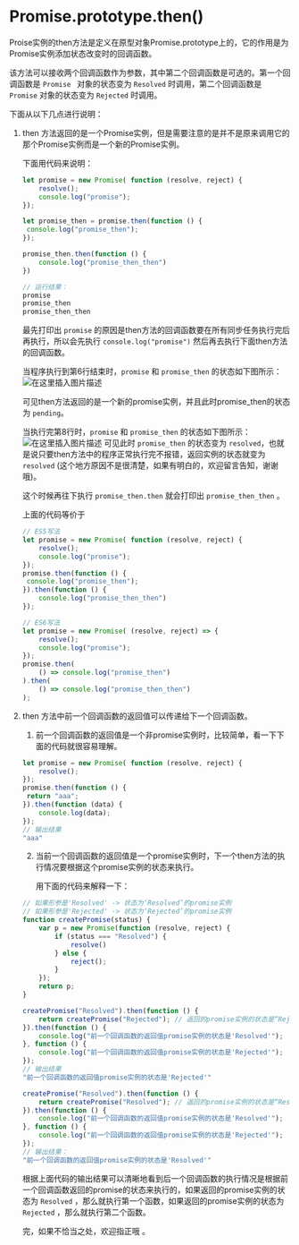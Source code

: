 # Promise.prototype.then()

Proise实例的then方法是定义在原型对象Promise.prototype上的，它的作用是为Promise实例添加状态改变时的回调函数。

该方法可以接收两个回调函数作为参数，其中第二个回调函数是可选的。第一个回调函数是 `Promise ` 对象的状态变为 `Resolved` 时调用，第二个回调函数是 `Promise` 对象的状态变为 `Rejected` 时调用。

下面从以下几点进行说明：

1. then 方法返回的是一个Promise实例，但是需要注意的是并不是原来调用它的那个Promise实例而是一个新的Promise实例。

   下面用代码来说明：

   ```js
   let promise = new Promise( function (resolve, reject) {
       resolve();
       console.log("promise");
   });
   
   let promise_then = promise.then(function () {
   	console.log("promise_then");    
   });
   
   promise_then.then(function () {
       console.log("promise_then_then")
   })
   
   // 运行结果：
   promise
   promise_then
   promise_then_then
   ```

   最先打印出 `promise` 的原因是then方法的回调函数要在所有同步任务执行完后再执行，所以会先执行 `console.log("promise")` 然后再去执行下面then方法的回调函数。

   当程序执行到第6行结束时，`promise` 和 `promise_then` 的状态如下图所示：
![在这里插入图片描述](https://img-blog.csdnimg.cn/20191020113711256.png)

   可见then方法返回的是一个新的promise实例，并且此时promise_then的状态为 `pending`。

   当执行完第8行时，`promise` 和 `promise_then` 的状态如下图所示：
![在这里插入图片描述](https://img-blog.csdnimg.cn/20191020113744661.png)
   可见此时 `promise_then` 的状态变为 `resolved`，也就是说只要then方法中的程序正常执行完不报错，返回实例的状态就变为 `resolved` (这个地方原因不是很清楚，如果有明白的，欢迎留言告知，谢谢哦)。

   这个时候再往下执行 `promise_then.then` 就会打印出 `promise_then_then` 。

   上面的代码等价于

   ```js
   // ES5写法
   let promise = new Promise( function (resolve, reject) {
       resolve();
       console.log("promise");
   });
   promise.then(function () {
   	console.log("promise_then");    
   }).then(function () {
       console.log("promise_then_then")
   });
   
   // ES6写法
   let promise = new Promise( (resolve, reject) => {
       resolve();
       console.log("promise");
   });
   promise.then(
       () => console.log("promise_then")    
   ).then( 
       () => console.log("promise_then_then")
   );
   ```

2. then 方法中前一个回调函数的返回值可以传递给下一个回调函数。

   1. 前一个回调函数的返回值是一个非promise实例时，比较简单，看一下下面的代码就很容易理解。

   ```js
   let promise = new Promise( function (resolve, reject) {
       resolve();
   });
   promise.then(function () {
   	return "aaa"; 
   }).then(function (data) {
       console.log(data);
   });
   // 输出结果
   "aaa"
   ```

   2. 当前一个回调函数的返回值是一个promise实例时，下一个then方法的执行情况要根据这个promise实例的状态来执行。

      用下面的代码来解释一下：

   ```js
   // 如果形参是'Resolved' -> 状态为‘Resolved’的promise实例
   // 如果形参是'Rejected' -> 状态为‘Rejected’的promise实例
   function createPromise(status) { 
       var p = new Promise(function (resolve, reject) {
           if (status === "Resolved") {
               resolve()
           } else {
               reject();
           }
       });
       return p;
   }
   
   createPromise("Resolved").then(function () {
       return createPromise("Rejected"); // 返回的promise实例的状态是“Rejected”
   }).then(function () {
       console.log("前一个回调函数的返回值promise实例的状态是'Resolved'");
   }, function () {
       console.log("前一个回调函数的返回值promise实例的状态是'Rejected'");
   });
   // 输出结果
   "前一个回调函数的返回值promise实例的状态是'Rejected'"
   
   createPromise("Resolved").then(function () {
       return createPromise("Resolved"); // 返回的promise实例的状态是“Resolved”
   }).then(function () {
       console.log("前一个回调函数的返回值promise实例的状态是'Resolved'");
   }, function () {
       console.log("前一个回调函数的返回值promise实例的状态是'Rejected'");
   });
   // 输出结果：
   "前一个回调函数的返回值promise实例的状态是'Resolved'"
   ```

   根据上面代码的输出结果可以清晰地看到后一个回调函数的执行情况是根据前一个回调函数返回的promise的状态来执行的，如果返回的promise实例的状态为 `Resolved` ，那么就执行第一个函数，如果返回的promise实例的状态为 `Rejected` ，那么就执行第二个函数。
   
   
   
   完，如果不恰当之处，欢迎指正哦 。

